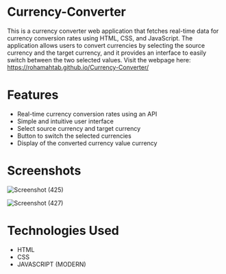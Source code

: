 # Currency-Converter
This is a currency converter web application that fetches real-time data for currency conversion rates using HTML, CSS, and JavaScript. The application allows users to convert currencies by selecting the source currency and the target currency, and it provides an interface to easily switch between the two selected values. Visit the webpage here:
https://rohamahtab.github.io/Currency-Converter/

# Features
- Real-time currency conversion rates using an API
- Simple and intuitive user interface
- Select source currency and target currency
- Button to switch the selected currencies
- Display of the converted currency value currency 

# Screenshots
![Screenshot (425)](https://github.com/user-attachments/assets/6d827a13-b86d-4683-801e-14ea5746a267)

![Screenshot (427)](https://github.com/user-attachments/assets/61d9e707-f2ef-40f3-aeb6-a1fb56aa4279)

# Technologies Used
- HTML
- CSS
- JAVASCRIPT (MODERN)


